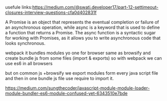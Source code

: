 usefule links:https://medium.com/@swati.developer17/part-12-settimeout-closures-interview-questions-cfa0d402831f

A Promise is an object that represents the eventual completion or failure of an asynchronous operation, while async is a keyword that is used to define a function that returns a Promise. The async function is a syntactic sugar for working with Promises, as it allows you to write asynchronous code that looks synchronous.


webpack it bundles modules yo one  for browser same as browsify and create bundle js from some files (import & exports) so with webpack we can use es6 in all browsers

but on common js +browsify we export modules form every java script file and then in one  bundle js file use require to import it.

https://medium.com/sungthecoder/javascript-module-module-loader-module-bundler-es6-module-confused-yet-6343510e7bde
